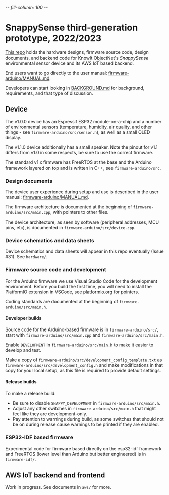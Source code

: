 -*- fill-column: 100 -*-

# SnappySense third-generation prototype, 2022/2023

[This repo](https://github.com/knowit/snappysense) holds the hardware designs, firmware source code,
design documents, and backend code for KnowIt ObjectNet's _SnappySense_ environmental sensor device
and its AWS IoT based backend.

End users want to go directly to the user manual: [firmware-arduino/MANUAL.md](firmware-arduino/MANUAL.md).

Developers can start looking in [BACKGROUND.md](BACKGROUND.md) for background, requirements, and
that type of discussion.

## Device

The v1.0.0 device has an Espressif ESP32 module-on-a-chip and a number of environmental sensors
(temperature, humidity, air quality, and other things - see `firmware-arduino/src/sensor.h`), as
well as a small OLED display.

The v1.1.0 device additionally has a small speaker.  Note the pinout for v1.1 differs from v1.0 in
some respects, be sure to use the correct firmware.

The standard v1.x firmware has FreeRTOS at the base and the Arduino framework layered on top and is
written in C++, see `firmware-arduino/src`.

### Design documents

The device user experience during setup and use is described in the user manual:
[firmware-arduino/MANUAL.md](firmware-arduino/MANUAL.md).

The firmware architecture is documented at the beginning of `firmware-arduino/src/main.cpp`, with
pointers to other files.

The device architecture, as seen by software (peripheral addresses, MCU pins, etc), is documented in
`firmware-arduino/src/device.cpp`.

### Device schematics and data sheets

Device schematics and data sheets will appear in this repo eventually (Issue #31).  See `hardware/`.

### Firmware source code and development

For the Arduino firmware we use Visual Studio Code for the development environment.  Before you
build the first time, you will need to install the PlatformIO extension in VSCode, see
[platformio.org](https://platformio.org) for pointers.

Coding standards are documented at the beginning of `firmware-arduino/src/main.h`.

#### Developer builds

Source code for the Arduino-based firmware is in `firmware-arduino/src/`, start with
`firmware-arduino/src/main.cpp` and `firmware-arduino/src/main.h`.

Enable `DEVELOPMENT` in `firmware-arduino/src/main.h` to make it easier to develop and test.

Make a copy of `firmware-arduino/src/development_config_template.txt` as
`firmware-arduino/src/development_config.h` and make modifications in that copy for your local
setup, as this file is required to provide default settings.

#### Release builds

To make a release build:

* Be sure to disable `SNAPPY_DEVELOPMENT` in `firmware-arduino/src/main.h`.
* Adjust any other switches in `firmware-arduino/src/main.h` that might feel like they are
  development-only.
* Pay attention to warnings during build, as some switches that should not be on during release
  cause warnings to be printed if they are enabled.

### ESP32-IDF based firmware

Experimental code for firmware based directly on the esp32-idf framework and FreeRTOS (lower level
than Arduino but better engineered) is in `firmware-idf/`.

## AWS IoT backend and frontend

Work in progress.  See documents in `aws/` for more.
